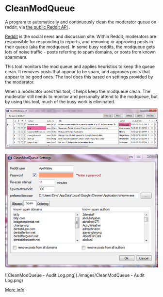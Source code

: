 # CleanModQueue
A program to automatically and continuously clean the moderator queue on reddit, via [the public Reddit API](https://github.com/reddit/reddit/wiki/API) .

[Reddit](http://www.reddit.com) is the social news and discussion site. Within Reddit, moderators are responsible for responding to reports, and removing or approving posts in their queue (aka the modqueue). In some busy reddits, the modqueue gets lots of noise traffic - posts referring to spam domains, or posts from known spammers.

This tool monitors the mod queue and applies heuristics to keep the queue clean. It removes posts that appear to be spam, and approves posts that appear to be good ones. The tool does this based on settings provided by the moderator.

When a moderator uses this tool, it helps keep the modqueue clean. The moderator still needs to monitor and personally attend to the modqueue, but by using this tool, much of the busy work is eliminated.


![CleanModQueue-Main.png](./images/CleanModQueue-Main.png)

![CleanModQueue-Settings.png](./images/CleanModQueue-Settings.png)

![CleanModQueue - Audit Log.png](./images/CleanModQueue - Audit Log.png)

[More Info](./Usage.md)

